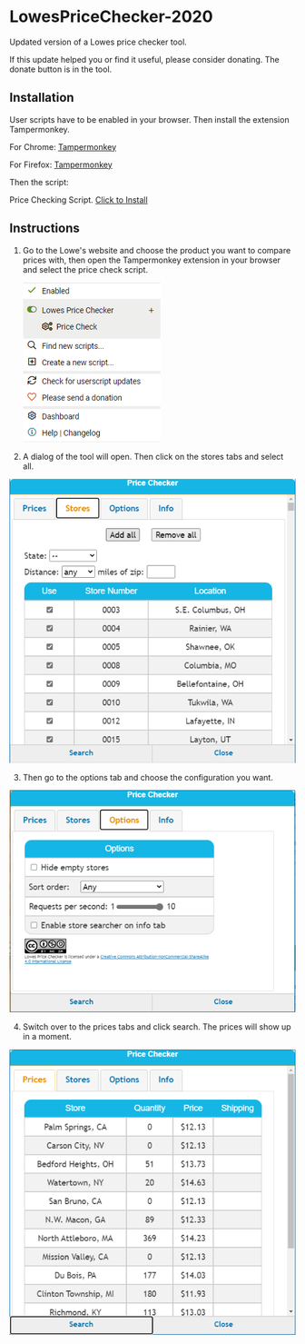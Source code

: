# LowesPriceChecker-2020

Updated version of a Lowes price checker tool. 

If this update helped you or find it useful, please consider donating. The donate button is in the tool. 

## Installation

User scripts have to be enabled in your browser. Then install the extension Tampermonkey.

  For Chrome:   [Tampermonkey](https://www.tampermonkey.net/?ext=dhdg&browser=chrome)

  For Firefox:  [Tampermonkey](https://www.tampermonkey.net/?ext=dhdg&browser=firefox)

Then the script:

  Price Checking Script. [Click to Install](https://github.com/JamoDevOne/LowesPriceChecker2020/raw/master/PriceChecker2020.user.js)
  
## Instructions

1. Go to the Lowe's website and choose the product you want to compare prices with, then open the Tampermonkey extension in your browser and select the price check script.

    ![](instructions/step1.png)
    
2. A dialog of the tool will open. Then click on the stores tabs and select all.
  
  ![](instructions/step2.png)
  
3. Then go to the options tab and choose the configuration you want.

  ![](instructions/step3.png)

4. Switch over to the prices tabs and click search. The prices will show up in a moment.

  ![](instructions/step4.png)
  


  


